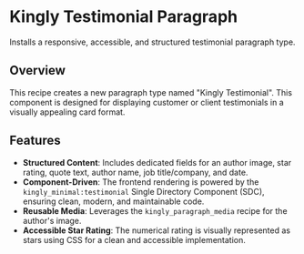 # Kingly Testimonial Paragraph

Installs a responsive, accessible, and structured testimonial paragraph type.

## Overview

This recipe creates a new paragraph type named "Kingly Testimonial". This
component is designed for displaying customer or client testimonials in a
visually appealing card format.

## Features

* **Structured Content**: Includes dedicated fields for an author image, star
  rating, quote text, author name, job title/company, and date.
* **Component-Driven**: The frontend rendering is powered by
  the `kingly_minimal:testimonial` Single Directory Component (SDC), ensuring
  clean, modern, and maintainable code.
* **Reusable Media**: Leverages the `kingly_paragraph_media` recipe for the
  author's image.
* **Accessible Star Rating**: The numerical rating is visually represented as
  stars using CSS for a clean and accessible implementation.
